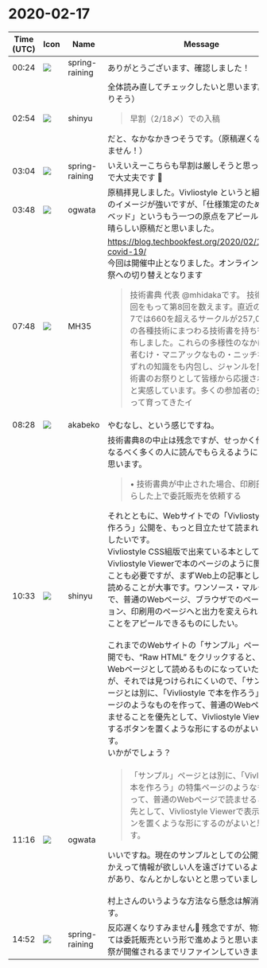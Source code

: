 # 2020-02-17

|Time (UTC)|Icon|Name|Message|
|---|---|---|---|
|00:24|![](https://secure.gravatar.com/avatar/1ac180f0868137292905c311b5fff781.jpg?s=72&d=https%3A%2F%2Fa.slack-edge.com%2Fdf10d%2Fimg%2Favatars%2Fava_0021-72.png)|spring-raining|ありがとうございます、確認しました！|
|02:54|![](https://avatars.slack-edge.com/2018-04-27/354445776386_e258f5ed5ba887b08668_72.jpg)|shinyu|全体読み直してチェックしたいと思います。（夜になりそう）<br><blockquote>早割（2/18〆）での入稿</blockquote>だと、なかなかきつそうです。（原稿遅くなってすみません！）|
|03:04|![](https://secure.gravatar.com/avatar/1ac180f0868137292905c311b5fff781.jpg?s=72&d=https%3A%2F%2Fa.slack-edge.com%2Fdf10d%2Fimg%2Favatars%2Fava_0021-72.png)|spring-raining|いえいえーこちらも早割は厳しそうと思っていたので大丈夫です 🙆|
|03:48|![](https://avatars.slack-edge.com/2019-11-22/845042642576_070441337abaca9fb7b3_72.png)|ogwata|原稿拝見しました。Vivliostyle というと組版ソフトのイメージが強いですが、「仕様策定のためのテストベッド」というもう一つの原点をアピールする、素晴らしい原稿だと思いました。|
|07:48|![](https://secure.gravatar.com/avatar/662ab9183267eb3d4baefb7cd9454419.jpg?s=72&d=https%3A%2F%2Fa.slack-edge.com%2Fdf10d%2Fimg%2Favatars%2Fava_0021-72.png)|MH35|<https://blog.techbookfest.org/2020/02/16/tbf08-covid-19/><br>今回は開催中止となりました。オンラインでの応援祭への切り替えとなります<br><blockquote>技術書典 代表 @mhidakaです。 技術書典は今回をもって第8回を数えます。直近の技術書典7では660を超えるサークルが257,000部以上の各種技術にまつわる技術書を持ち寄り、頒布しました。これらの多様性のなかには初学者むけ・マニアックなもの・ニッチなものいずれの知識をも内包し、ジャンルを問わず技術書のお祭りとして皆様から応援されていると実感しています。多くの参加者の支援によって育ってきたイ</blockquote>|
|08:28|![](https://avatars.slack-edge.com/2019-05-15/624511073651_25909952cd7a069ceed2_72.png)|akabeko|やむなし、という感じですね。|
|10:33|![](https://avatars.slack-edge.com/2018-04-27/354445776386_e258f5ed5ba887b08668_72.jpg)|shinyu|技術書典8の中止は残念ですが、せっかく作った本をなるべく多くの人に読んでもらえるようにしたいと思います。<br><blockquote>• 技術書典が中止された場合、印刷部数を減らした上で委託販売を依頼する</blockquote>それとともに、Webサイトでの「Vivliostyle で本を作ろう」公開を、もっと目立たせて読まれるものにしたいです。<br>Vivliostyle CSS組版で出来ている本として、Vivliostyle Viewerで本のページのように閲覧できることも必要ですが、まずWeb上の記事として普通に読めることが大事です。ワンソース・マルチユースで、普通のWebページ、ブラウザでのページネーション、印刷用のページへと出力を変えられるということをアピールできるものにしたい。<br><br>これまでのWebサイトの「サンプル」ページでの公開でも、“Raw HTML” をクリックすると、普通のWebページとして読めるものになっていたのですが、それでは見つけられにくいので、「サンプル」ページとは別に、「Vivliostyle で本を作ろう」の特集ページのようなものを作って、普通のWebページで読ませることを優先として、Vivliostyle Viewerで表示するボタンを置くような形にするのがよいと思います。<br>いかがでしょう？|
|11:16|![](https://avatars.slack-edge.com/2019-11-22/845042642576_070441337abaca9fb7b3_72.png)|ogwata|<blockquote>「サンプル」ページとは別に、「Vivliostyle で本を作ろう」の特集ページのようなものを作って、普通のWebページで読ませることを優先として、Vivliostyle Viewerで表示するボタンを置くような形にするのがよいと思います。</blockquote>いいですね。現在のサンプルとしての公開方法は、かえって情報が欲しい人を遠ざけているような部分があり、なんとかしないとと思っていました。<br><br>村上さんのいうような方法なら懸念は解消されます。|
|14:52|![](https://secure.gravatar.com/avatar/1ac180f0868137292905c311b5fff781.jpg?s=72&d=https%3A%2F%2Fa.slack-edge.com%2Fdf10d%2Fimg%2Favatars%2Fava_0021-72.png)|spring-raining|反応遅くなりすみません🙏 残念ですが、物理本としては委託販売という形で進めようと思います。応援祭が開催されるまでリファインしていきましょう！|
